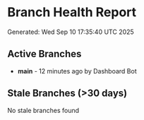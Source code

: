# Branch Health Report
Generated: Wed Sep 10 17:35:40 UTC 2025

## Active Branches
- **main** - 12 minutes ago by Dashboard Bot

## Stale Branches (>30 days)
No stale branches found
